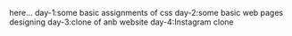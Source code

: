 here...
day-1:some basic assignments of css
day-2:some basic web pages designing
day-3:clone of anb website
day-4:Instagram clone
